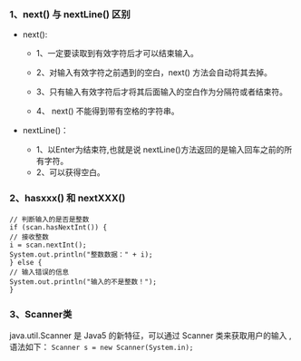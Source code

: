 ### 1、next() 与 nextLine() 区别
  - next():

    - 1、一定要读取到有效字符后才可以结束输入。

    - 2、对输入有效字符之前遇到的空白，next() 方法会自动将其去掉。

    - 3、只有输入有效字符后才将其后面输入的空白作为分隔符或者结束符。
    
    - 4、 next() 不能得到带有空格的字符串。
  - nextLine()：

    - 1、以Enter为结束符,也就是说 nextLine()方法返回的是输入回车之前的所有字符。
    - 2、可以获得空白。
### 2、hasxxx() 和 nextXXX()
```
// 判断输入的是否是整数
if (scan.hasNextInt()) {
// 接收整数
i = scan.nextInt();
System.out.println("整数数据：" + i);
} else {
// 输入错误的信息
System.out.println("输入的不是整数！");
}
```
### 3、Scanner类
java.util.Scanner 是 Java5 的新特征，可以通过 Scanner 类来获取用户的输入
,语法如下：
```Scanner s = new Scanner(System.in);```